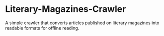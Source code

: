 # Literary-Magazines-Crawler
A simple crawler that converts articles published on literary magazines into readable formats for offline reading. 
